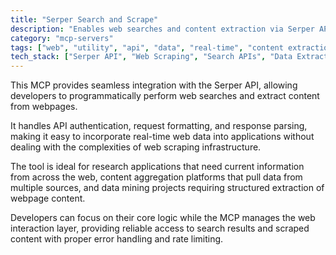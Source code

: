 ```yaml
---
title: "Serper Search and Scrape"
description: "Enables web searches and content extraction via Serper API for research, aggregation, and data mining tasks."
category: "mcp-servers"
tags: ["web", "utility", "api", "data", "real-time", "content extraction", "search integration"]
tech_stack: ["Serper API", "Web Scraping", "Search APIs", "Data Extraction", "Content Aggregation", "API Authentication", "Response Parsing"]
---
```


This MCP provides seamless integration with the Serper API, allowing developers to programmatically perform web searches and extract content from webpages. 

It handles API authentication, request formatting, and response parsing, making it easy to incorporate real-time web data into applications without dealing with the complexities of web scraping infrastructure.

The tool is ideal for research applications that need current information from across the web, content aggregation platforms that pull data from multiple sources, and data mining projects requiring structured extraction of webpage content. 

Developers can focus on their core logic while the MCP manages the web interaction layer, providing reliable access to search results and scraped content with proper error handling and rate limiting.